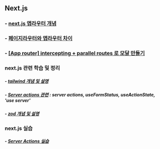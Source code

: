 ## Next.js

### - [next.js 앱라우터 개념](./next.js-intro.md)

### - [페이지라우터와 앱라우터 차이](./migration.md)

### - [[App router] intercepting + parallel routes 로 모달 만들기](./next.js-modal/)

### next.js 관련 학습 및 정리

##### - [tailwind 개념 및 설명](./next.js-tailwind.md)

##### - [Server actions 관련](./next.js-server-actions.md) : server actions, useFormStatus, useActionState, 'use server'

##### - [zod 개념 및 설명](./next.js-zod.md)

### next.js 실습

##### - [Server Actions 실습](./server-actions/)
